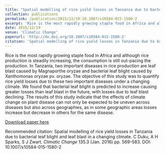 ```yaml
---
title: "Spatial modelling of rice yield losses in Tanzania due to bacterial leaf blight and leaf blast in a changing climate"
collection: publications
permalink: /publication/2015/12/19-10.1007/s10584-015-1580-2
excerpt: 'Rice is the most rapidly growing staple food in Africa and although rice production is steadily increasing, the consumption is still out-pacing the production. In Tanzania, two important diseases in rice production are leaf blast caused by Magnaporthe oryzae and bacterial leaf blight caused by Xanthomonas oryzae pv. oryzae. The objective of this study was to quantify rice yield losses due to these two important diseases under a changing climate. We found that bacterial leaf blight is predicted to increase causing greater losses than leaf blast in the future, with losses due to leaf blast declining. The results of this study indicate that the effects of climate change on plant disease can not only be expected to be uneven across diseases but also across geographies, as in some geographic areas losses increase but decrease in others for the same disease.'
date: 2015/12/19
venue: 'Climatic Change'
paperurl: 'http://dx.doi.org/10.1007/s10584-015-1580-2'
citation: 'Spatial modelling of rice yield losses in Tanzania due to bacterial leaf blight and leaf blast in a changing climate. C Duku, A H Sparks, S J Zwart. <i>Climatic Change</i> 135.3 (Jan. 2016) pp. 569–583. DOI: 10.1007/s10584-015-1580-2'
---
```

Rice is the most rapidly growing staple food in Africa and although rice production is steadily increasing, the consumption is still out-pacing the production. In Tanzania, two important diseases in rice production are leaf blast caused by Magnaporthe oryzae and bacterial leaf blight caused by Xanthomonas oryzae pv. oryzae. The objective of this study was to quantify rice yield losses due to these two important diseases under a changing climate. We found that bacterial leaf blight is predicted to increase causing greater losses than leaf blast in the future, with losses due to leaf blast declining. The results of this study indicate that the effects of climate change on plant disease can not only be expected to be uneven across diseases but also across geographies, as in some geographic areas losses increase but decrease in others for the same disease.

[Download paper here](http://dx.doi.org/10.1007/s10584-015-1580-2)

Recommended citation: Spatial modelling of rice yield losses in Tanzania due to bacterial leaf blight and leaf blast in a changing climate. C Duku, A H Sparks, S J Zwart. <i>Climatic Change</i> 135.3 (Jan. 2016) pp. 569–583. DOI: 10.1007/s10584-015-1580-2